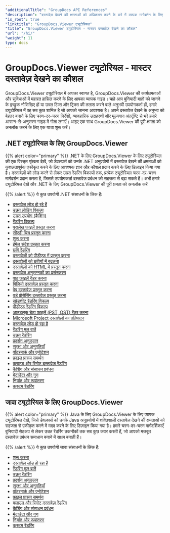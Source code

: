 ```yaml
---
"additionalTitle": "GroupDocs API References"
"description": "दस्तावेज़ देखने की क्षमताओं को अधिकतम करने के बारे में व्यापक मार्गदर्शन के लिए GroupDocs.Viewer ट्यूटोरियल देखें। आज ही इसकी पूरी क्षमता का लाभ उठाएँ!"
"is_root": true
"linktitle": "GroupDocs.Viewer ट्यूटोरियल"
"title": "GroupDocs.Viewer ट्यूटोरियल - मास्टर दस्तावेज़ देखने का कौशल"
"url": "/hi/"
"weight": 11
type: docs
---
```

# GroupDocs.Viewer ट्यूटोरियल - मास्टर दस्तावेज़ देखने का कौशल
GroupDocs.Viewer ट्यूटोरियल में आपका स्वागत है, GroupDocs.Viewer की कार्यक्षमताओं और सुविधाओं में महारत हासिल करने के लिए आपका व्यापक गाइड। चाहे आप बुनियादी बातों को जानने के इच्छुक नौसिखिए हों या उन्नत टिप्स और ट्रिक्स की तलाश करने वाले अनुभवी उपयोगकर्ता हों, हमारे ट्यूटोरियल में वह सब कुछ शामिल है जो आपको जानना आवश्यक है। अपने दस्तावेज़ देखने के अनुभव को बेहतर बनाने के लिए चरण-दर-चरण निर्देशों, व्यावहारिक उदाहरणों और मूल्यवान अंतर्दृष्टि से भरे हमारे आसान-से-अनुसरण गाइड में गोता लगाएँ। आइए एक साथ GroupDocs.Viewer की पूरी क्षमता को अनलॉक करने के लिए एक यात्रा शुरू करें।

## .NET ट्यूटोरियल के लिए GroupDocs.Viewer

{{% alert color="primary" %}}
.NET के लिए GroupDocs.Viewer के लिए ट्यूटोरियल की एक विस्तृत श्रृंखला देखें, जो डेवलपर्स को उनके .NET अनुप्रयोगों में दस्तावेज़ देखने की क्षमताओं को कुशलतापूर्वक एकीकृत करने के लिए आवश्यक ज्ञान और कौशल प्रदान करने के लिए डिज़ाइन किया गया है। दस्तावेज़ों को लोड करने से लेकर उन्नत रेंडरिंग विकल्पों तक, प्रत्येक ट्यूटोरियल चरण-दर-चरण मार्गदर्शन प्रदान करता है, जिससे उपयोगकर्ता दस्तावेज़ प्रबंधन को सहजता से बढ़ा सकते हैं। अभी हमारे ट्यूटोरियल देखें और .NET के लिए GroupDocs.Viewer की पूरी क्षमता को अनलॉक करें

{{% /alert %}}
ये कुछ उपयोगी .NET संसाधनों के लिंक हैं:
 
- [दस्तावेज़ लोड हो रहे हैं](./net/loading-documents/)
- [उन्नत लोडिंग विकल्प](./net/advanced-loading/)
- [उन्नत उपयोग (कैशिंग)](./net/advanced-usage-caching/)
- [रेंडरिंग विकल्प](./net/rendering-options/)
- [पुरालेख फ़ाइलें प्रस्तुत करना](./net/rendering-archive-files/)
- [सीएडी चित्र प्रस्तुत करना](./net/rendering-cad-drawings/)
- [शुरू करना](./net/getting-started/)
- [ईमेल संदेश प्रस्तुत करना](./net/rendering-email-messages/)
- [छवि रेंडरिंग](./net/image-rendering/)
- [दस्तावेज़ों को पीडीएफ में प्रस्तुत करना](./net/rendering-documents-pdf/)
- [दस्तावेज़ों को छवियों में बदलना](./net/rendering-documents-images/)
- [दस्तावेज़ों को HTML में प्रस्तुत करना](./net/rendering-documents-html/)
- [दस्तावेज़ अनुलग्नकों का प्रसंस्करण](./net/processing-document-attachments/)
- [पाठ फ़ाइलें रेंडर करना](./net/rendering-text-files/)
- [विज़ियो दस्तावेज़ प्रस्तुत करना](./net/rendering-visio-documents/)
- [वेब दस्तावेज़ प्रस्तुत करना](./net/rendering-web-documents/)
- [वर्ड प्रोसेसिंग दस्तावेज़ प्रस्तुत करना](./net/rendering-word-processing-documents/)
- [स्प्रेडशीट रेंडरिंग विकल्प](./net/spreadsheet-rendering-options/)
- [पीडीएफ रेंडरिंग विकल्प](./net/pdf-rendering-options/)
- [आउटलुक डेटा फ़ाइलें (PST, OST) रेंडर करना](./net/rendering-outlook-data-files/)
- [Microsoft Project दस्तावेज़ों का प्रतिपादन](./net/rendering-ms-project-documents/)
- [दस्तावेज़ लोड हो रहा है](./net/document-loading/)
- [रेंडरिंग मूल बातें](./net/rendering-basics/)
- [उन्नत रेंडरिंग](./net/advanced-rendering/)
- [प्रदर्शन अनुकूलन](./net/performance-optimization/)
- [सुरक्षा और अनुमतियाँ](./net/security-permissions/)
- [वॉटरमार्क और एनोटेशन](./net/watermarks-annotations/)
- [फ़ाइल प्रारूप समर्थन](./net/file-formats-support/)
- [क्लाउड और रिमोट दस्तावेज़ रेंडरिंग](./net/cloud-remote-document-rendering/)
- [कैशिंग और संसाधन प्रबंधन](./net/caching-resource-management/)
- [मेटाडेटा और गुण](./net/metadata-properties/)
- [निर्यात और रूपांतरण](./net/export-conversion/)
- [कस्टम रेंडरिंग](./net/custom-rendering/)

## जावा ट्यूटोरियल के लिए GroupDocs.Viewer

{{% alert color="primary" %}}
Java के लिए GroupDocs.Viewer के लिए व्यापक ट्यूटोरियल देखें, जिसे डेवलपर्स को उनके Java अनुप्रयोगों में शक्तिशाली दस्तावेज़ देखने की क्षमताओं को सहजता से एकीकृत करने में मदद करने के लिए डिज़ाइन किया गया है। हमारे चरण-दर-चरण मार्गदर्शिकाएँ बुनियादी सेटअप से लेकर उन्नत रेंडरिंग तकनीकों तक सब कुछ कवर करती हैं, जो आपको मज़बूत दस्तावेज़ प्रबंधन समाधान बनाने में सक्षम बनाती हैं।

{{% /alert %}}
ये कुछ उपयोगी जावा संसाधनों के लिंक हैं:

- [शुरू करना](./java/getting-started/)
- [दस्तावेज़ लोड हो रहा है](./java/document-loading/)
- [रेंडरिंग मूल बातें](./java/rendering-basics/)
- [उन्नत रेंडरिंग](./java/advanced-rendering/)
- [प्रदर्शन अनुकूलन](./java/performance-optimization/)
- [सुरक्षा और अनुमतियाँ](./java/security-permissions/)
- [वॉटरमार्क और एनोटेशन](./java/watermarks-annotations/)
- [फ़ाइल प्रारूप समर्थन](./java/file-formats-support/)
- [क्लाउड और रिमोट दस्तावेज़ रेंडरिंग](./java/cloud-remote-document-rendering/)
- [कैशिंग और संसाधन प्रबंधन](./java/caching-resource-management/)
- [मेटाडेटा और गुण](./java/metadata-properties/)
- [निर्यात और रूपांतरण](./java/export-conversion/)
- [कस्टम रेंडरिंग](./java/custom-rendering/)